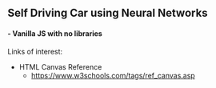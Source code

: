 ## Self Driving Car using Neural Networks

#### - Vanilla JS with no libraries

Links of interest:

- HTML Canvas Reference
  - https://www.w3schools.com/tags/ref_canvas.asp
